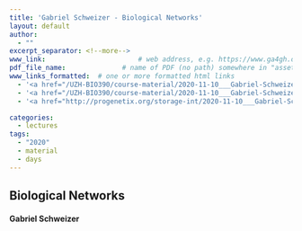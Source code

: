 ```yaml
---
title: 'Gabriel Schweizer - Biological Networks'
layout: default
author:
  - ""
excerpt_separator: <!--more-->
www_link: 						# web address, e.g. https://www.ga4gh.org; auto-linked
pdf_file_name: 				# name of PDF (no path) somewhere in "assets"; auto-linked
www_links_formatted:  # one or more formatted html links
  - '<a href="/UZH-BIO390/course-material/2020-11-10___Gabriel-Schweizer__Biological-Networks__UZH-BIO390-HS20-lecture-08.pdf">[lecture slides]</a>'
  - '<a href="/UZH-BIO390/course-material/2020-11-10___Gabriel-Schweizer__Biological-Networks__UZH-BIO390-HS20-lecture-08-exercises.pdf">[exercises]</a>'
  - '<a href="http://progenetix.org/storage-int/2020-11-10___Gabriel-Schweizer__Biological-Networks__UZH-BIO390-HS20-lecture-09-recording.mov">[lecture recording]</a> (110MB .mov; UZH internal/VPN)'

categories:
  - lectures
tags:
  - "2020"
  - material
  - days
---
```


## Biological Networks
#### Gabriel Schweizer

<!--more-->
